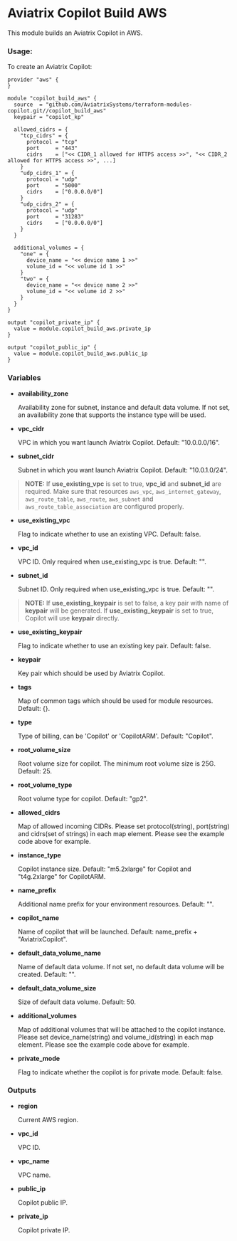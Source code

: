# Aviatrix Copilot Build AWS

This module builds an Aviatrix Copilot in AWS.

### Usage:

To create an Aviatrix Copilot:

```
provider "aws" {
}

module "copilot_build_aws" {
  source  = "github.com/AviatrixSystems/terraform-modules-copilot.git//copilot_build_aws"
  keypair = "copilot_kp"
  
  allowed_cidrs = {
    "tcp_cidrs" = {
      protocol = "tcp"
      port     = "443"
      cidrs    = ["<< CIDR_1 allowed for HTTPS access >>", "<< CIDR_2 allowed for HTTPS access >>", ...]
    }
    "udp_cidrs_1" = {
      protocol = "udp"
      port     = "5000"
      cidrs    = ["0.0.0.0/0"]
    }
    "udp_cidrs_2" = {
      protocol = "udp"
      port     = "31283"
      cidrs    = ["0.0.0.0/0"]
    }
  }
  
  additional_volumes = {
    "one" = {
      device_name = "<< device name 1 >>"
      volume_id = "<< volume id 1 >>"
    }
    "two" = {
      device_name = "<< device name 2 >>"
      volume_id = "<< volume id 2 >>"
    }
  }
}

output "copilot_private_ip" {
  value = module.copilot_build_aws.private_ip
}

output "copilot_public_ip" {
  value = module.copilot_build_aws.public_ip
}
```

### Variables

- **availability_zone**

  Availability zone for subnet, instance and default data volume. If not set, an availability zone that supports the instance type will be used.

- **vpc_cidr** 

  VPC in which you want launch Aviatrix Copilot. Default: "10.0.0.0/16".

- **subnet_cidr**

  Subnet in which you want launch Aviatrix Copilot. Default: "10.0.1.0/24".

> **NOTE:** If **use_existing_vpc** is set to true, **vpc_id** and **subnet_id** are required. Make sure that resources `aws_vpc`, `aws_internet_gateway`, `aws_route_table`, `aws_route`, `aws_subnet` and `aws_route_table_association` are configured properly.

- **use_existing_vpc**

  Flag to indicate whether to use an existing VPC. Default: false.

- **vpc_id**

  VPC ID. Only required when use_existing_vpc is true. Default: "".

- **subnet_id**

  Subnet ID. Only required when use_existing_vpc is true. Default: "".

> **NOTE:** If **use_existing_keypair** is set to false, a key pair with name of **keypair** will be generated. If **use_existing_keypair** is set to true, Copilot will use **keypair** directly.

- **use_existing_keypair**

  Flag to indicate whether to use an existing key pair. Default: false.

- **keypair**

  Key pair which should be used by Aviatrix Copilot.

- **tags**

  Map of common tags which should be used for module resources. Default: {}.

- **type**

  Type of billing, can be 'Copilot' or 'CopilotARM'. Default: "Copilot".

- **root_volume_size**

  Root volume size for copilot. The minimum root volume size is 25G. Default: 25.

- **root_volume_type**

  Root volume type for copilot. Default: "gp2".

- **allowed_cidrs**

  Map of allowed incoming CIDRs. Please set protocol(string), port(string) and cidrs(set of strings) in each map element. Please see the example code above for example.

- **instance_type**

  Copilot instance size. Default: "m5.2xlarge" for Copilot and "t4g.2xlarge" for CopilotARM.

- **name_prefix**

  Additional name prefix for your environment resources. Default: "".

- **copilot_name**

  Name of copilot that will be launched. Default: name_prefix + "AviatrixCopilot".

- **default_data_volume_name**

  Name of default data volume. If not set, no default data volume will be created. Default: "".

- **default_data_volume_size**

  Size of default data volume. Default: 50.

- **additional_volumes**

  Map of additional volumes that will be attached to the copilot instance. Please set device_name(string) and volume_id(string) in each map element. Please see the example code above for example.

- **private_mode**

  Flag to indicate whether the copilot is for private mode. Default: false.

### Outputs

- **region**

  Current AWS region.

- **vpc_id**

  VPC ID.

- **vpc_name**

  VPC name.

- **public_ip**

  Copilot public IP.

- **private_ip**

  Copilot private IP.
